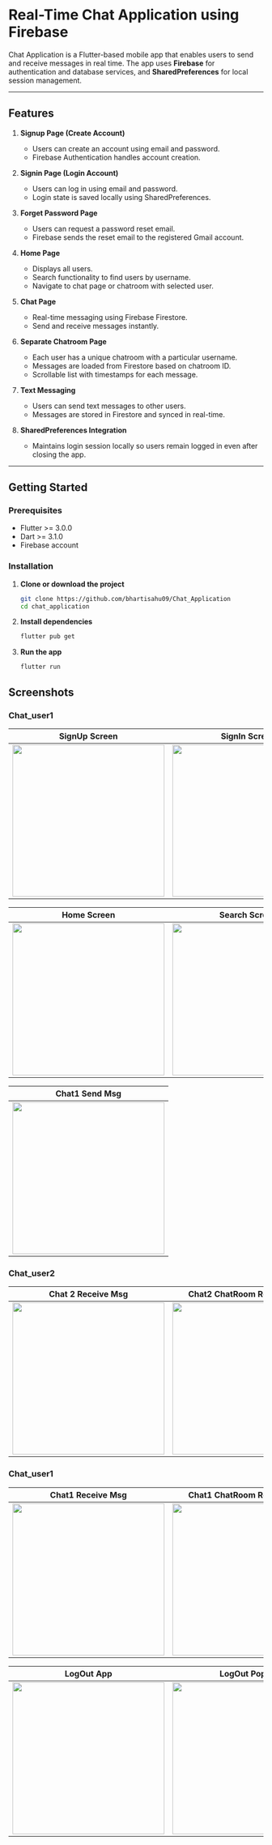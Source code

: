 # Real-Time Chat Application using Firebase

Chat Application is a Flutter-based mobile app that enables users to send and receive messages in real time. The app uses **Firebase** for authentication and database services, and **SharedPreferences** for local session management.

---

## Features

1. **Signup Page (Create Account)**
   - Users can create an account using email and password.
   - Firebase Authentication handles account creation.

2. **Signin Page (Login Account)**
   - Users can log in using email and password.
   - Login state is saved locally using SharedPreferences.

3. **Forget Password Page**
   - Users can request a password reset email.
   - Firebase sends the reset email to the registered Gmail account.

4. **Home Page**
   - Displays all users.
   - Search functionality to find users by username.
   - Navigate to chat page or chatroom with selected user.

5. **Chat Page**
   - Real-time messaging using Firebase Firestore.
   - Send and receive messages instantly.

6. **Separate Chatroom Page**
   - Each user has a unique chatroom with a particular username.
   - Messages are loaded from Firestore based on chatroom ID.
   - Scrollable list with timestamps for each message.

7. **Text Messaging**
   - Users can send text messages to other users.
   - Messages are stored in Firestore and synced in real-time.

8. **SharedPreferences Integration**
   - Maintains login session locally so users remain logged in even after closing the app.

---

## Getting Started

### Prerequisites

- Flutter >= 3.0.0  
- Dart >= 3.1.0  
- Firebase account  

### Installation

1. **Clone or download the project**
   ```bash
   git clone https://github.com/bhartisahu09/Chat_Application
   cd chat_application
   ```

2. **Install dependencies**
   ```bash
   flutter pub get
   ```

3. **Run the app**
   ```bash
   flutter run
   ```

## Screenshots


### Chat_user1
| SignUp Screen | SignIn Screen | Forget Password | Reset Password |
|:---:|:---:|:---:|:---:|
| <img src="images/screenshots/1_signup_screen.png" width="300"> | <img src="images/screenshots/2_sigin_screen.png" width="300"> | <img src="images/screenshots/3_forget_password.png" width="300"> | <img src="images/screenshots/4_reset_pasword.png" width="300"> 

| Home Screen | Search Screen | Search User List | Search User |
|:---:|:---:|:---:|:---:|
| <img src="images/screenshots/5_chat1_user_homescreen.png" width="300"> | <img src="images/screenshots/6_chat1_search.png" width="300"> | <img src="images/screenshots/7_chat1_search_list.png" width="300"> | <img src="images/screenshots/8_chat1_search_user.png" width="300"> |

| Chat1 Send Msg | 
|:---:|
| <img src="images/screenshots/9_chat1_chatroom_send_msg.png" width="300"> | 

### Chat_user2
| Chat 2 Receive Msg | Chat2 ChatRoom Receive Msg | Chat2 Send Msg to User1 |
|:---:|:---:|:---:|
| <img src="images/screenshots/10_chat1_chatroom2_see_send_msg.png" width="300"> | <img src="images/screenshots/10.1_chat2_chatroom_receive_msg.png" width="300"> | <img src="images/screenshots/11_chat2_chatroom_send_msg.png" width="300"> |

### Chat_user1
| Chat1 Receive Msg | Chat1 ChatRoom Receive Msg |
|:---:|:---:|
| <img src="images/screenshots/12_chat1_receive_msg_from_chat2.png" width="300"> | <img src="images/screenshots/13_chat1_receive_msg_from_chat2_2.png" width="300"> |

| LogOut App | LogOut PopUp | LogOut and Navigate to login screen |
|:---:|:---:|:---:|
| <img src="images/screenshots/14_logout.png" width="300"> | <img src="images/screenshots/15_logout_popup_show.png" width="300"> | <img src="images/screenshots/16_logout_and_navigate_login_screen.png" width="300"> |
